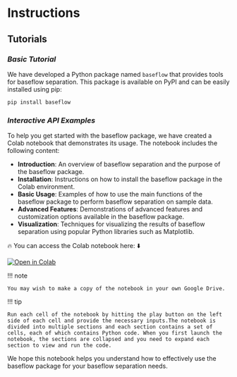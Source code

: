 # Instructions

## **Tutorials**

### *Basic Tutorial*

We have developed a Python package named `baseflow` that provides tools for baseflow separation. This package is available on PyPI and can be easily installed using pip:

```python
pip install baseflow
```

### *Interactive API Examples*

To help you get started with the baseflow package, we have created a Colab notebook that demonstrates its usage. The notebook includes the following content:

- **Introduction**: An overview of baseflow separation and the purpose of the baseflow package.
- **Installation**: Instructions on how to install the baseflow package in the Colab environment.
- **Basic Usage**: Examples of how to use the main functions of the baseflow package to perform baseflow separation on sample data.
- **Advanced Features**: Demonstrations of advanced features and customization options available in the baseflow package.
- **Visualization**: Techniques for visualizing the results of baseflow separation using popular Python libraries such as Matplotlib.

🔥 You can access the Colab notebook here: ⬇️
<div class="colab-button">
    <a href="https://colab.research.google.com/drive/1xIAehOBByoT6phODrLNnME-u3S5A_DaF?usp=sharing" target="_blank">
        <img src="https://colab.research.google.com/assets/colab-badge.svg" alt="Open in Colab"/>
    </a>
</div>

!!! note

    You may wish to make a copy of the notebook in your own Google Drive.



!!! tip

    Run each cell of the notebook by hitting the play button on the left side of each cell and provide the necessary inputs.The notebook is divided into multiple sections and each section contains a set of cells, each of which contains Python code. When you first launch the notebook, the sections are collapsed and you need to expand each section to view and run the code.

We hope this notebook helps you understand how to effectively use the baseflow package for your baseflow separation needs.



